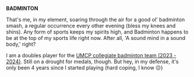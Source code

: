 **BADMINTON**

<!-- That's me, in my element, flying up in the air for a good ol' badminton smash, which happens to be a regular occurence every other evening (bless my knees and shins). Any form of sports keeps me up in high spirits (Hey, 'A sound mind in a sound body', after all), and badminton happens to be my top priority when it comes to sports in my life now.

I am a doubles player for the <a href='https://umdclubbadminton.weebly.com/team.html'>UMCP's collegiate badminton team</a>. Still on a draught for medals though, but hey, in my defense, it's only been 4 years since I started playing (hard coping, I know 😔) -->

That's me, in my element, soaring through the air for a good ol' badminton smash, a regular occurrence every other evening (bless my knees and shins). Any form of sports keeps my spirits high, and Badminton happens to be at the top of my sports life right now. After all, 'A sound mind in a sound body,' right?

I am a doubles player for the <a href='https://umdclubbadminton.weebly.com/team.html'>UMCP collegiate badminton team (2023 - 2024)</a>. Still on a drought for medals, though. But hey, in my defense, it's only been 4 years since I started playing (hard coping, I know 😔)